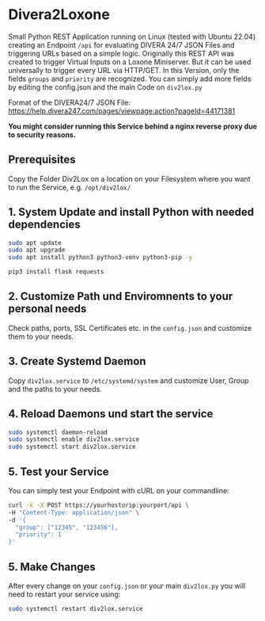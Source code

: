 # Divera2Loxone
Small Python REST Application running on Linux (tested with Ubuntu 22.04) creating an Endpoint ```/api``` for evaluating DIVERA 24/7 JSON Files and triggering URLs based on a simple logic. Originally this REST API was created to trigger Virtual Inputs on a Loxone Miniserver. But it can be used universally to trigger every URL via HTTP/GET. 
In this Version, only the fields ```groups``` and ```priority``` are recognized. You can simply add more fields by editing the config.json and the main Code on ```div2lox.py```

Format of the DIVERA24/7 JSON File: 
https://help.divera247.com/pages/viewpage.action?pageId=44171381

**You might consider running this Service behind a nginx reverse proxy due to security reasons.** 

## Prerequisites
Copy the Folder Div2Lox on a location on your Filesystem where you want to run the Service, e.g. ```/opt/div2lox/```

## 1. System Update and install Python with needed dependencies

```bash
sudo apt update
sudo apt upgrade
sudo apt install python3 python3-venv python3-pip -y

pip3 install flask requests
```

## 2. Customize Path und Enviromnents to your personal needs
Check paths, ports, SSL Certificates etc. in the ```config.json``` and customize them to your needs. 

## 3. Create Systemd Daemon
Copy ```div2lox.service``` to ```/etc/systemd/system``` and customize User, Group and the paths to your needs. 

## 4. Reload Daemons und start the service

```bash
sudo systemctl daemon-reload
sudo systemctl enable div2lox.service
sudo systemctl start div2lox.service
```
## 5. Test your Service
You can simply test your Endpoint with cURL on your commandline:
```bash
curl -k -X POST https://yourhostorip:yourport/api \
-H "Content-Type: application/json" \
-d '{
  "group": ["12345", "123456"],
  "priority": 1
}'
```

## 5. Make Changes
After every change on your ```config.json``` or your main ```div2lox.py``` you will need to restart your service using:
```bash
sudo systemctl restart div2lox.service
```

